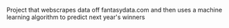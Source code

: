 Project that webscrapes data off fantasydata.com and then uses a machine learning algorithm to predict next year's winners